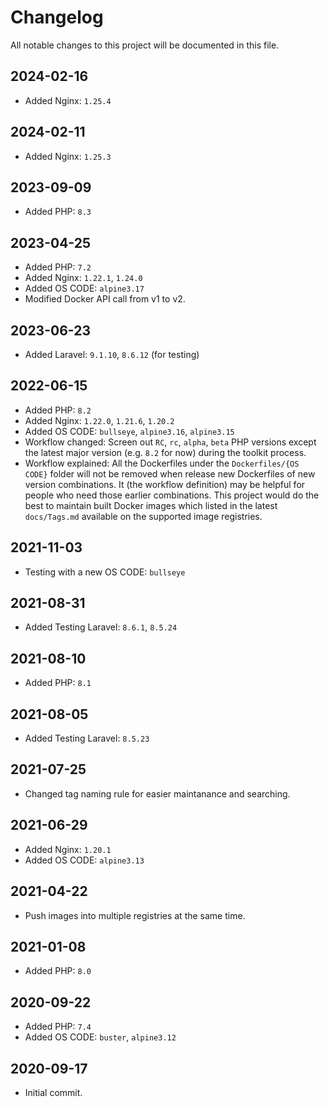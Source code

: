 # Changelog

All notable changes to this project will be documented in this file.

## 2024-02-16

- Added Nginx: `1.25.4`

## 2024-02-11

- Added Nginx: `1.25.3`

## 2023-09-09

- Added PHP: `8.3`

## 2023-04-25

- Added PHP: `7.2`
- Added Nginx: `1.22.1`, `1.24.0`
- Added OS CODE: `alpine3.17`
- Modified Docker API call from v1 to v2.

## 2023-06-23

- Added Laravel: `9.1.10`, `8.6.12` (for testing)

## 2022-06-15

- Added PHP: `8.2`
- Added Nginx: `1.22.0`, `1.21.6`, `1.20.2`
- Added OS CODE: `bullseye`, `alpine3.16`, `alpine3.15` 
- Workflow changed: Screen out `RC`, `rc`, `alpha`, `beta` PHP versions except the latest major version (e.g. `8.2` for now) during the toolkit process.
- Workflow explained: All the Dockerfiles under the `Dockerfiles/{OS CODE}` folder will not be removed when release new Dockerfiles of new version combinations. It (the workflow definition) may be helpful for people who need those earlier combinations. This project would do the best to maintain built Docker images which listed in the latest `docs/Tags.md` available on the supported image registries.

## 2021-11-03

- Testing with a new OS CODE: `bullseye`

## 2021-08-31

- Added Testing Laravel: `8.6.1`, `8.5.24`

## 2021-08-10

- Added PHP: `8.1`

## 2021-08-05

- Added Testing Laravel: `8.5.23`

## 2021-07-25

- Changed tag naming rule for easier maintanance and searching.

## 2021-06-29

- Added Nginx: `1.20.1`
- Added OS CODE: `alpine3.13` 

## 2021-04-22

- Push images into multiple registries at the same time.

## 2021-01-08

- Added PHP: `8.0`

## 2020-09-22

- Added PHP: `7.4`
- Added OS CODE: `buster`, `alpine3.12` 

## 2020-09-17

- Initial commit.


